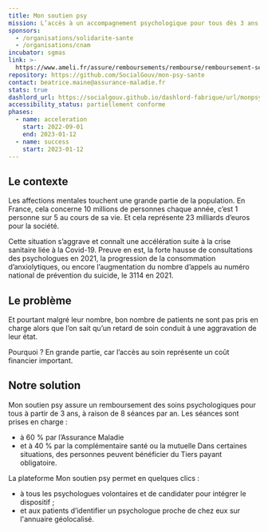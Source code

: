 ```yaml
---
title: Mon soutien psy
mission: L’accès à un accompagnement psychologique pour tous dès 3 ans
sponsors:
  - /organisations/solidarite-sante
  - /organisations/cnam
incubator: sgmas
link: >-
  https://www.ameli.fr/assure/remboursements/rembourse/remboursement-seance-psychologue-mon-soutien-psy
repository: https://github.com/SocialGouv/mon-psy-sante
contact: beatrice.maine@assurance-maladie.fr
stats: true
dashlord_url: https://socialgouv.github.io/dashlord-fabrique/url/monpsy-sante-gouv-fr
accessibility_status: partiellement conforme
phases:
  - name: acceleration
    start: 2022-09-01
    end: 2023-01-12
  - name: success
    start: 2023-01-12
---
```

## Le contexte

Les affections mentales touchent une grande partie de la population. En France, cela concerne 10 millions de personnes chaque année, c’est 1 personne sur 5 au cours de sa vie. Et cela représente 23 milliards d’euros pour la société.

Cette situation s’aggrave et connaît une accélération suite à la crise sanitaire liée à la Covid-19. Preuve en est, la forte hausse de consultations des psychologues en 2021, la progression de la consommation d’anxiolytiques, ou encore l’augmentation du nombre d’appels au numéro national de prévention du suicide, le 3114 en 2021.

## Le problème

Et pourtant malgré leur nombre, bon nombre de patients ne sont pas pris en charge alors que l’on sait qu’un retard de soin conduit à une aggravation de leur état.

Pourquoi ? En grande partie, car l’accès au soin représente un coût financier important. 

## Notre solution

Mon soutien psy assure un remboursement des soins psychologiques pour tous à partir de 3 ans, à raison de 8 séances par an. Les séances sont prises en charge :
- à 60 % par l’Assurance Maladie
- et à 40 % par la complémentaire santé ou la mutuelle
Dans certaines situations, des personnes peuvent bénéficier du Tiers payant obligatoire.

La plateforme Mon soutien psy permet en quelques clics : 
- à tous les psychologues volontaires et de candidater pour intégrer le dispositif ;
- et aux patients d’identifier un psychologue proche de chez eux sur l'annuaire géolocalisé.


